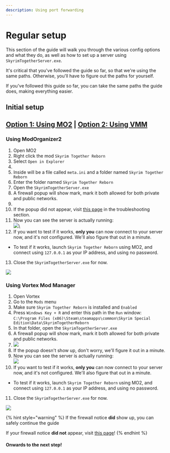 ```yaml
---
description: Using port forwarding
---
```


# Regular setup

This section of the guide will walk you through the various config options and what they do, as well as how to set up a server using `SkyrimTogetherServer.exe`.

It's critical that you've followed the guide so far, so that we're using the same paths. Otherwise, you'll have to figure out the paths for yourself.

If you've followed this guide so far, you can take the same paths the guide does, making everything easier.

## Initial setup

## [Option 1: Using MO2](./#using-modorganizer2) | [Option 2: Using VMM](./#using-vortex-mod-manager)



### **Using ModOrganizer2**

1. Open MO2
2. Right click the mod `Skyrim Together Reborn`
3. Select `Open in Explorer`
4. <img src="https://i.imgur.com/7ngdTQh.png" alt="" data-size="original">
5. Inside will be a file called `meta.ini` and a folder named `Skyrim Together Reborn`
6. Enter the folder named `Skyrim Together Reborn`
7. Open the `SkyrimTogetherServer.exe`
8. A firewall popup will show mark, mark it both allowed for both private and public networks.
9. <img src="https://i.imgur.com/8AWbvA3.png" alt="" data-size="original">
10. If the popup did not appear, visit [this page](../../../troubleshooting/during-server-setup-my-firewall-didnt-ask-for-network-permission.md) in the troubleshooting section.
11. Now you can see the server is actually running:\
    ![](https://i.imgur.com/katpGFn.png)\
12. If you want to test if it works, **only you** can now connect to your server now, and it's not configured. We'll also figure that out in a minute.
   * To test if it works, launch `Skyrim Together Reborn` using MO2, and connect using `127.0.0.1` as your IP address, and using no password.
13. Close the `SkyrimTogetherServer.exe` for now.

![](https://i.imgur.com/vgRaDVA.gif)



### **Using Vortex Mod Manager**

1. Open Vortex
2. Go to the `Mods` menu
3. Make sure `Skyrim Together Reborn` is installed and `Enabled`
4. Press `Windows Key + R` and enter this path in the `Run` window:\
   `C:\Program Files (x86)\Steam\steamapps\common\Skyrim Special Edition\Data\SkyrimTogetherReborn`
5. In that folder, open the `SkyrimTogetherServer.exe`
6. A firewall popup will show mark, mark it both allowed for both private and public networks.
7. ![](https://i.imgur.com/1ze68ZW.png)
8. If the popup doesn't show up, don't worry, we'll figure it out in a minute.
9. Now you can see the server is actually running:\
   ![](https://i.imgur.com/1ljV2pk.png)
10. If you want to test if it works, **only you** can now connect to your server now, and it's not configured. We'll also figure that out in a minute.
   * To test if it works, launch `Skyrim Together Reborn` using MO2, and connect using `127.0.0.1` as your IP address, and using no password.
11. Close the `SkyrimTogetherServer.exe` for now.

![](https://i.imgur.com/U2xVDa7.gif)

{% hint style="warning" %}
If the firewall notice **did** show up, you can safely continue the guide

If your firewall notice **did not** appear, visit [this page](../../../troubleshooting/during-server-setup-my-firewall-didnt-ask-for-network-permission.md)!
{% endhint %}

#### Onwards to the next step!

